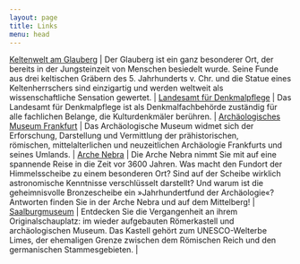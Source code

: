 ```yaml
---
layout: page
title: Links
menu: head
---
```

[Keltenwelt am Glauberg](http://www.keltenwelt-glauberg.de) | Der Glauberg ist ein ganz besonderer Ort, der bereits in der Jungsteinzeit von Menschen besiedelt wurde. Seine Funde aus drei keltischen Gräbern des 5. Jahrhunderts v. Chr. und die Statue eines Keltenherrschers sind einzigartig und werden weltweit als wissenschaftliche Sensation gewertet. 
 | 
[Landesamt für Denkmalpflege](http://www.denkmalpflege-hessen.de) | Das Landesamt für Denkmalpflege ist als Denkmalfachbehörde zuständig für alle fachlichen Belange, die Kulturdenkmäler berühren.
 | 
[Archäologisches Museum Frankfurt](http://www.archaeologisches-museum.frankfurt.de) | Das Archäologische Museum widmet sich der Erforschung, Darstellung und Vermittlung der prähistorischen, römischen, mittelalterlichen und neuzeitlichen Archäologie Frankfurts und seines Umlands.
 | 
[Arche Nebra](http://www.himmelsscheibe-erleben.de) | Die Arche Nebra nimmt Sie mit auf eine spannende Reise in die Zeit vor 3600 Jahren. Was macht den Fundort der Himmelsscheibe zu einem besonderen Ort? Sind auf der Scheibe wirklich astronomische Kenntnisse verschlüsselt darstellt? Und warum ist die geheimnisvolle Bronzescheibe ein »Jahrhundertfund der Archäologie«? Antworten finden Sie in der Arche Nebra und auf dem Mittelberg!
 | 
[Saalburgmuseum](http://www.saalburgmuseum.de) | Entdecken Sie die Vergangenheit an ihrem Originalschauplatz: im wieder aufgebauten Römerkastell und archäologischen Museum. Das Kastell gehört zum UNESCO-Welterbe Limes, der ehemaligen Grenze zwischen dem Römischen Reich und den germanischen Stammesgebieten.
 | 